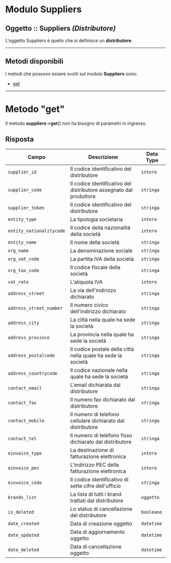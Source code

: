 # Modulo Suppliers

## Oggetto :: Suppliers *(Distributore)*
L'oggetto Suppliers è quello che si definisce un **distributore**.  

___

## Metodi disponibili

I metodi che possono essere svolti sul modulo **Suppliers** sono:

- [get](#metodo-get)
___

# Metodo "get"

Il metodo <b>suppliers</b>-><b>get</b>() non ha bisogno di parametri in ingresso.

## Risposta

| Campo                    | Descrizione                                                        | Data Type  |
|--------------------------|--------------------------------------------------------------------|------------|
| `supplier_id`            | Il codice identificativo del distributore                          | `intero`   |
| `supplier_code`          | Il codice identificativo del distributore assegnato dal produttore | `stringa`  |
| `supplier_token`         | Il codice identificativo del distributore                          | `stringa`  |
| `entity_type`            | La tipologia societaria                                            | `intero`   |
| `entity_nationalitycode` | Il codice della nazionalità della società                          | `intero`   |
| `entity_name`            | Il nome della società                                              | `stringa`  |
| `org_name`               | La denominazione sociale                                           | `stringa`  |
| `org_vat_code`           | La partita IVA della società                                       | `stringa`  |
| `org_tax_code`           | Il codice fiscale della società                                    | `stringa`  |
| `vat_rate`               | L'aliquota IVA                                                     | `intero`   |
| `address_street`         | La via dell'indirizzo dichiarato                                   | `stringa`  |
| `address_street_number`  | Il numero civico dell'indirizzo dichiarato                         | `stringa`  |
| `address_city`           | La città nella quale ha sede la società                            | `stringa`  |
| `address_province`       | La provincia nella quale ha sede la società                        | `stringa`  |
| `address_postalcode`     | Il codice postale della città nella quale ha sede la società       | `stringa`  |
| `address_countrycode`    | Il codice nazionale nella quale ha sede la società                 | `stringa`  |
| `contact_email`          | L'email dichiarata dal distributore                                | `stringa`  |
| `contact_fax`            | Il numero fax dichiarato dal distributore                          | `stringa`  |
| `contact_mobile`         | Il numero di telefono cellulare dichiarato dal distributore        | `stringa`  |
| `contact_tel`            | Il numero di telefono fisso dichiarato dal distributore            | `stringa`  |
| `einvoice_type`          | La destinazione di fatturazione elettronica                        | `intero`   |
| `einvoice_pec`           | L'indirizzo PEC della fatturazione elettronica                     | `intero`   |
| `einvoice_code`          | Il codice identificativo di sette cifre dell'ufficio               | `stringa`  |
| `brands_list`            | La lista di tutti i brand trattati dal distributore                | `oggetto`  |
| `is_deleted`             | Lo status di cancellazione del distributore                        | `booleano` |
| `date_created`           | Data di creazione oggetto                                          | `datetime` |
| `date_updated`           | Data di aggiornamento oggetto                                      | `datetime` |
| `date_deleted`           | Data di cancellazione oggetto                                      | `datetime` |

